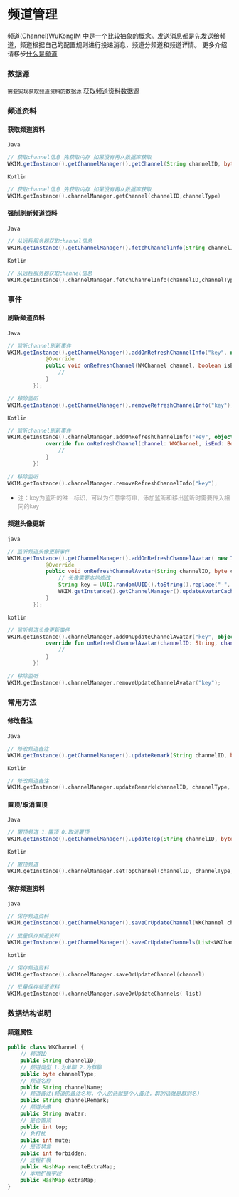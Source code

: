 # 频道管理

频道(Channel)WuKongIM 中是一个比较抽象的概念。发送消息都是先发送给频道，频道根据自己的配置规则进行投递消息，频道分频道和频道详情。 更多介绍请移步[什么是频道](/guide/initialize#频道)

### 数据源

`需要实现获取频道资料的数据源` [获取频道资料数据源](/sdk/android/datasource.html#频道资料数据源)
### 频道资料
#### 获取频道资料

`Java`

```java
// 获取channel信息 先获取内存 如果没有再从数据库获取
WKIM.getInstance().getChannelManager().getChannel(String channelID, byte channelType)
```

`Kotlin`

```kotlin
// 获取channel信息 先获取内存 如果没有再从数据库获取
WKIM.getInstance().channelManager.getChannel(channelID,channelType)
```
#### 强制刷新频道资料

`Java`

```java
// 从远程服务器获取channel信息
WKIM.getInstance().getChannelManager().fetchChannelInfo(String channelID, byte channelType)
```

`Kotlin`

```kotlin
// 从远程服务器获取channel信息
WKIM.getInstance().channelManager.fetchChannelInfo(channelID,channelType)
```

### 事件
#### 刷新频道资料

`Java`

```java
// 监听channel刷新事件
WKIM.getInstance().getChannelManager().addOnRefreshChannelInfo("key", new IRefreshChannel() {
            @Override
            public void onRefreshChannel(WKChannel channel, boolean isEnd) {
                //
            }
        });

// 移除监听
WKIM.getInstance().getChannelManager().removeRefreshChannelInfo("key");
```

`Kotlin`

```kotlin
// 监听channel刷新事件
WKIM.getInstance().channelManager.addOnRefreshChannelInfo("key", object : IRefreshChannel {
            override fun onRefreshChannel(channel: WKChannel, isEnd: Boolean) {
                //
            }
        })

// 移除监听
WKIM.getInstance().channelManager.removeRefreshChannelInfo("key");
```

- <font color='#999' size=2>注：key为监听的唯一标识，可以为任意字符串，添加监听和移出监听时需要传入相同的key</font>

#### 频道头像更新
`java`
```java
// 监听频道头像更新事件
WKIM.getInstance().getChannelManager().addOnRefreshChannelAvatar( new IRefreshChannelAvatar() {
            @Override
            public void onRefreshChannelAvatar(String channelID, byte channelType) {
                // 头像需要本地修改
                String key = UUID.randomUUID().toString().replace("-", "");
                WKIM.getInstance().getChannelManager().updateAvatarCacheKey(s, b, key);
            }
        });
```
`kotlin`
```kotlin
// 监听频道头像更新事件
WKIM.getInstance().channelManager.addOnUpdateChannelAvatar("key", object : IRefreshChannelAvatar {
            override fun onRefreshChannelAvatar(channelID: String, channelType: Int) {
                //
            }
        })

// 移除监听
WKIM.getInstance().channelManager.removeUpdateChannelAvatar("key");
```

### 常用方法
#### 修改备注

`Java`

```java
// 修改频道备注
WKIM.getInstance().getChannelManager().updateRemark(String channelID, byte channelType, String remark)
```

`Kotlin`

```kotlin
// 修改频道备注
WKIM.getInstance().channelManager.updateRemark(channelID, channelType, remark)
```

#### 置顶/取消置顶

`Java`

```java
// 置顶频道 1.置顶 0.取消置顶
WKIM.getInstance().getChannelManager().updateTop(String channelID, byte channelType, int isTop)
```

`Kotlin`

```kotlin
// 置顶频道
WKIM.getInstance().channelManager.setTopChannel(channelID, channelType, isTop)
```
#### 保存频道资料
`java`
```java
// 保存频道资料
WKIM.getInstance().getChannelManager().saveOrUpdateChannel(WKChannel channel)

// 批量保存频道资料
WKIM.getInstance().getChannelManager().saveOrUpdateChannels(List<WKChannel> list)
```
`kotlin`
```kotlin
// 保存频道资料
WKIM.getInstance().channelManager.saveOrUpdateChannel(channel)

// 批量保存频道资料
WKIM.getInstance().channelManager.saveOrUpdateChannels( list)
```

### 数据结构说明

#### 频道属性

```java
public class WKChannel {
    // 频道ID
    public String channelID;
    // 频道类型 1.为单聊 2.为群聊
    public byte channelType;
    // 频道名称
    public String channelName;
    // 频道备注(频道的备注名称，个人的话就是个人备注，群的话就是群别名)
    public String channelRemark;
    // 频道头像
    public String avatar;
    // 是否置顶
    public int top;
    // 免打扰
    public int mute;
    // 是否禁言
    public int forbidden;
    // 远程扩展
    public HashMap remoteExtraMap;
    // 本地扩展字段
    public HashMap extraMap;
}
```
